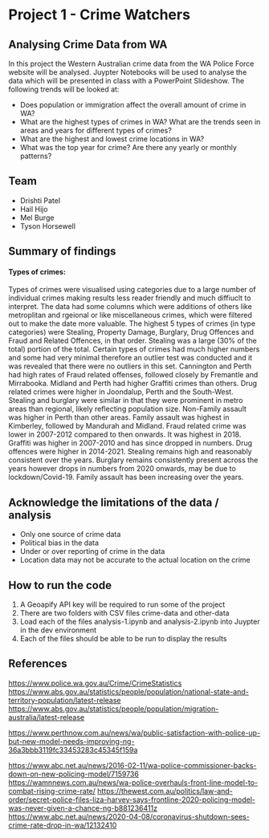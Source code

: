 # Project 1 - Crime Watchers

## Analysing Crime Data from WA

In this project the Western Australian crime data from the WA Police Force website will be analysed. Juypter Notebooks will be used to analyse the data which will be presented in class with a PowerPoint Slideshow. The following trends will be looked at:

* Does population or immigration affect the overall amount of crime in WA?
* What are the highest types of crimes in WA? What are the trends seen in areas and years for different types of crimes?
* What are the highest and lowest crime locations in WA?
* What was the top year for crime? Are there any yearly or monthly patterns?

## Team

* Drishti Patel
* Hail Hijo
* Mel Burge
* Tyson Horsewell

## Summary of findings

#### Types of crimes: 
Types of crimes were visualised using categories due to a large number of individual crimes making results less reader friendly and much diffiuclt to interpret. The data had some columns which were additions of others like metroplitan and rgeional or like miscellaneous crimes, which were filtered out to make the date more valuable. The highest 5 types of crimes (in type categories) were Stealing, Property Damage, Burglary, Drug Offences and Fraud and Related Offences, in that order. Stealing was a large (30% of the total) portion of the total. Certain types of crimes had much higher numbers and some had very minimal therefore an outlier test was conducted and it was revealed that there were no outliers in this set. Cannington and Perth had high rates of Fraud related offenses, followed closely by Fremantle and Mirrabooka. Midland and Perth had higher Graffiti crimes than others. Drug related crimes were higher in Joondalup, Perth and the South-West. Stealing and burglary were similar in that they were prominent in metro areas than regional, likely reflecting population size. Non-Family assault was higher in Perth than other areas.
Family assault was highest in Kimberley, followed by Mandurah and Midland. Fraud related crime was lower in 2007-2012 compared to then onwards. It was highest in 2018. Graffiti was higher in 2007-2010 and has since dropped in numbers. Drug offences were higher in 2014-2021.
Stealing remains high and reasonably consistent over the years. Burglary remains consistently present across the years however drops in numbers from 2020 onwards, may be due to lockdown/Covid-19. Family assault has been increasing over the years.


## Acknowledge the limitations of the data / analysis

*	Only one source of crime data
*	Political bias in the data
*	Under or over reporting of crime in the data
*	Location data may not be accurate to the actual location on the crime

## How to run the code

1. A Geoapify API key will be required to run some of the project
2. There are two folders with CSV files crime-data and other-data
3. Load each of the files analysis-1.ipynb and analysis-2.ipynb into Juypter in the dev environment
4. Each of the files should be able to be run to display the results

## References
https://www.police.wa.gov.au/Crime/CrimeStatistics https://www.abs.gov.au/statistics/people/population/national-state-and-territory-population/latest-release https://www.abs.gov.au/statistics/people/population/migration-australia/latest-release

https://www.perthnow.com.au/news/wa/public-satisfaction-with-police-up-but-new-model-needs-improving-ng-36a3bbb3119fc33453283c45345f159a 

https://www.abc.net.au/news/2016-02-11/wa-police-commissioner-backs-down-on-new-policing-model/7159736 https://wamnnews.com.au/news/wa-police-overhauls-front-line-model-to-combat-rising-crime-rate/ https://thewest.com.au/politics/law-and-order/secret-police-files-liza-harvey-says-frontline-2020-policing-model-was-never-given-a-chance-ng-b881236411z https://www.abc.net.au/news/2020-04-08/coronavirus-shutdown-sees-crime-rate-drop-in-wa/12132410

